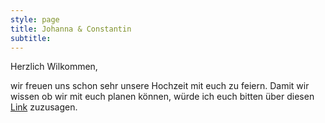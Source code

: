 ```yaml
---
style: page
title: Johanna & Constantin
subtitle: 
---
```


Herzlich Wilkommen, 

wir freuen uns schon sehr unsere Hochzeit mit euch zu feiern. Damit wir wissen ob wir mit euch planen können, würde ich euch bitten über diesen [Link](https://forms.gle/R2b32HmZwD2HLx5F7) zuzusagen.
